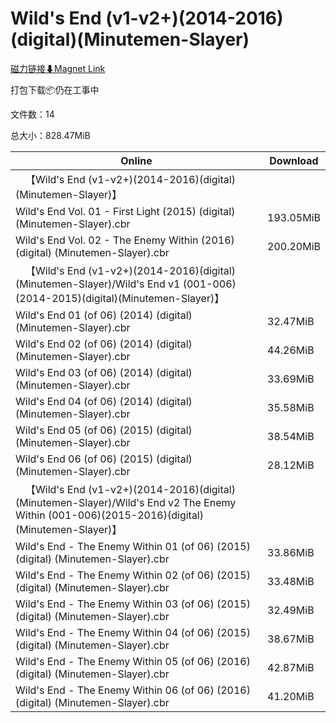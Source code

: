 # Wild's End (v1-v2+)(2014-2016)(digital)(Minutemen-Slayer)

[磁力链接⬇Magnet Link](magnet:?xt=urn:btih:3a77ad82a4267ed19183eba93c97b96fdb81a081&dn=Wild%27s%20End%20%28v1-v2%2B%29%282014-2016%29%28digital%29%28Minutemen-Slayer%29)

打包下载📦仍在工事中

文件数：14

总大小：828.47MiB

Online | Download
--- | ---
&emsp;【Wild's End (v1-v2+)(2014-2016)(digital)(Minutemen-Slayer)】 | 
Wild's End Vol. 01 - First Light (2015) (digital) (Minutemen-Slayer).cbr | 193.05MiB
Wild's End Vol. 02 - The Enemy Within (2016) (digital) (Minutemen-Slayer).cbr | 200.20MiB
&emsp;【Wild's End (v1-v2+)(2014-2016)(digital)(Minutemen-Slayer)/Wild's End v1 (001-006)(2014-2015)(digital)(Minutemen-Slayer)】 | 
Wild's End 01 (of 06) (2014) (digital) (Minutemen-Slayer).cbr | 32.47MiB
Wild's End 02 (of 06) (2014) (digital) (Minutemen-Slayer).cbr | 44.26MiB
Wild's End 03 (of 06) (2014) (digital) (Minutemen-Slayer).cbr | 33.69MiB
Wild's End 04 (of 06) (2014) (digital) (Minutemen-Slayer).cbr | 35.58MiB
Wild's End 05 (of 06) (2015) (digital) (Minutemen-Slayer).cbr | 38.54MiB
Wild's End 06 (of 06) (2015) (digital) (Minutemen-Slayer).cbr | 28.12MiB
&emsp;【Wild's End (v1-v2+)(2014-2016)(digital)(Minutemen-Slayer)/Wild's End v2 The Enemy Within (001-006)(2015-2016)(digital)(Minutemen-Slayer)】 | 
Wild's End - The Enemy Within 01 (of 06) (2015) (digital) (Minutemen-Slayer).cbr | 33.86MiB
Wild's End - The Enemy Within 02 (of 06) (2015) (digital) (Minutemen-Slayer).cbr | 33.48MiB
Wild's End - The Enemy Within 03 (of 06) (2015) (digital) (Minutemen-Slayer).cbr | 32.49MiB
Wild's End - The Enemy Within 04 (of 06) (2015) (digital) (Minutemen-Slayer).cbr | 38.67MiB
Wild's End - The Enemy Within 05 (of 06) (2016) (digital) (Minutemen-Slayer).cbr | 42.87MiB
Wild's End - The Enemy Within 06 (of 06) (2016) (digital) (Minutemen-Slayer).cbr | 41.20MiB